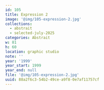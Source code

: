 ```yaml
---
id: 105
title: Expression 2
image: '@img/105-expression-2.jpg'
collections:
  - abstrait
  - selected-july-2025
categories: Abstrait
w: 81
h: 60
location: graphic studio
note: ''
year: '1999'
year_start: 1999
year_end: null
file: '@img/105-expression-2.jpg'
uuid: 88a2f6c3-54b2-49ce-a9f8-0e7af11757cf
---
```


